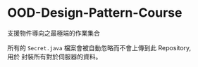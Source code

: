 # OOD-Design-Pattern-Course
支援物件導向之最極端的作業集合

所有的 `Secret.java` 檔案會被自動忽略而不會上傳到此 Repository, <br/>
用於 封裝所有對於伺服器的資料。

